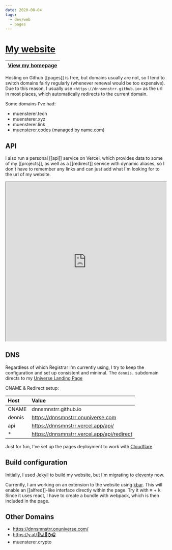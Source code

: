 ```yaml
---
date: 2020-08-04
tags:
  - dev/web
  - pages
---
```


# [My website](https://dnnsmnstrr.github.io)

|[View my homepage](https://dnnsmnstrr.github.io)|
|---|


Hosting on Github [[pages]] is free, but domains usually are not, so I tend to switch domains fairly regularly (whenever renewal would be too expensive). Due to this reason, I usually use `<https://dnnsmnstrr.github.io>` as the url in most places, which automatically redirects to the current domain.

Some domains I've had:
- muensterer.tech
- muensterer.xyz
- muensterer.link
- muensterer.codes (managed by name.com)

## API
I also run a personal [[api]] service on Vercel, which provides data to some of my [[projects]], as well as a [[redirect]] service with dynamic aliases, so I don't have to remember any links and can just add what I'm looking for to the url of my website.


<iframe src="https://dnnsmnstrr.github.io" title="Current website" width='100%' height='500px'></iframe>

## DNS

Regardless of which Registrar I'm currently using, I try to keep the configuration and set up consistent and minimal. The `dennis.` subdomain directs to my [Universe Landing Page](https://dnnsmnstrr.onuniverse.com)

CNAME & Redirect setup:

| Host | Value |
| :------------- | :------------- |
| CNAME       | dnnsmnstrr.github.io       |
| dennis      | https://dnnsmnstrr.onuniverse.com   |
| api       | https://dnnsmnstrr.vercel.app/api/    |
| *       | https://dnnsmnstrr.vercel.app/api/redirect    |

Just for fun, I've set up the pages deployment to work with [Cloudflare](https://dash.cloudflare.com).

## Build configuration

Initially, I used [Jekyll](https://jekyllrb.com/) to build my website, but I'm migrating to [eleventy](https://www.11ty.dev/) now.

Currently, I am working on an extension to the website using [kbar](https://github.com/timc1/kbar). This will enable an [[alfred]]-like interface directly within the page. Try it with <kbd>⌘</kbd> + <kbd>k</kbd>
Since it uses react, I have to create a bundle with webpack, which is then included in the page.

## Other Domains
- https://dnnsmnstrr.onuniverse.com/
- https://y.at/🤖💻📱⌚🎧
- muensterer.crypto